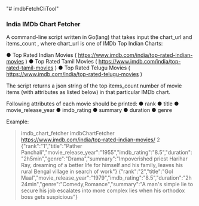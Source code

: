 "# imdbFetchCliTool" 

### India IMDb Chart Fetcher

A command-line script written in Go(lang) that takes input the chart_url and items_count , where
chart_url is one of IMDb Top Indian Charts:

● Top Rated Indian Movies ( https://www.imdb.com/india/top-rated-indian-movies )
● Top Rated Tamil Movies ( https://www.imdb.com/india/top-rated-tamil-movies )
● Top Rated Telugu Movies ( https://www.imdb.com/india/top-rated-telugu-movies )

The script returns a json string of the top items_count number of movie items (with
attributes as listed below) in that particular IMDb chart.

Following attributes of each movie should be printed:
● rank
● title
● movie_release_year
● imdb_rating
● summary
● duration
● genre


Example:
> imdb_chart_fetcher imdbChartFetcher https://www.imdb.com/india/top-rated-indian-movies/ 2
{"rank":"1","title":"Pather Panchali","movie_release_year":"1955","imdb_rating":"8.5","duration":"2h5min","genre":"Drama","summary":"Impoverished priest Harihar Ray, dreaming of a better life for himself and his family, leaves his rural Bengal village in search of work"}
{"rank":"2","title":"Gol Maal","movie_release_year":"1979","imdb_rating":"8.5","duration":"2h24min","genre":"Comedy,Romance","summary":"A man's simple lie to secure his job escalates into more complex lies when his orthodox boss gets suspicious"}